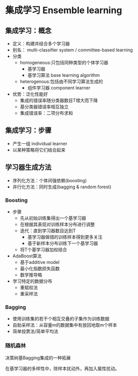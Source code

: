 # 集成学习 Ensemble learning

## 集成学习：概念

- 定义：构建并结合多个学习器
- 别名： multi-classifier system / committee-based learning
- 分类
  - homogeneous:只包括同种类型的个体学习器
    - 基学习器
    - 基学习算法 base learning algorithm
  - heterogenous:包括由不同学习算法生成的
    - 组件学习器 component learner
- 优势：泛化性能好
  - 集成的错误率随分类器数目T增大而下降
  - 基分类器错误率相互独立
  - 集成错误率：二项分布求和

## 集成学习：步骤

- 产生一组 individual learner
- 以某种策略将它们结合起来

## 学习器生成方法

- 序列化方法：个体间强依赖(boosting)
- 并行化方法：同时生成(bagging & random forest)

### Boosting

- 步骤
  - 先从初始训练集得出一个基学习器
  - 在根据其表现对训练样本分布进行调整
  - 迭代：直到学习器数目达到T
    - 基学习器做错的训练样本得到更多关注
    - 基于新样本分布训练下一个基学习器
  - 将T个基学习器加权结合
- AdaBoost算法
  - 基于additive model
  - 最小化指数损失函数
  - 数学推导略
- 学习特定的数据分布
  - 重赋权法
  - 重采样法

### Bagging

- 使用训练集的若干个相互交叠的子集作为训练数据
- 自助采样法：从容量m的数据集中有放回地取m个样本
- 简单投票法/简单平均法

### 随机森林

决策树基Bagging集成的一种拓展

在基学习器的多样性中，除样本扰动外，再加入属性扰动。